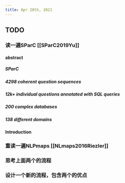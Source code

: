 ```yaml
---
title: Apr 28th, 2021
---
```


## TODO
### 读一遍SParC [[SParC2019Yu]]
#### abstract
##### SParC
##### 4298 coherent question sequences
##### 12k+ individual questions annotated with SQL queries
##### 200 complex databases
##### 138 different domains
#### Introduction
#####
### 重读一遍NLPmaps [[NLmaps2016Riezler]]
### 思考上面两个的流程
####
### 设计一个新的流程，包含两个的优点
